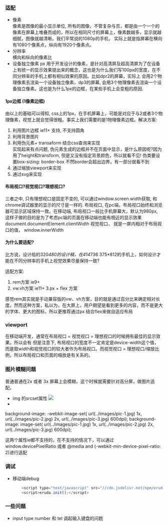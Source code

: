 ### 适配
* 像素    
像素是图像的最小显示单位, 所有的图像，不管复杂与否，都是由一个一个的像素在屏幕上堆叠而成的，所以在相同尺寸的屏幕上，像素数越多，显示就越细腻，图像就越清晰。我们平常说的1080p的手机，
实际上就是指屏幕在横向有1080个像素点，纵向有1920个像素点。
* 分辨率    
横向和纵向的像素比
* 设备独立像素 px
用于开发设计的像素，是针对高清屏及超高清屏为了在设备上有统一的显示效果提出来的概念，这也是为什么我们写100px的宽度，在不同分辨率的手机上都有相似效果的原因。比如dpr2的屏幕，实际上
会用2个物理像素去渲染一个设备独立像素，dp3的屏幕, 会用3个物理像素去渲染一个设备独立像素。这也是为什么1px的边框，在某些手机上会变粗的原因.

#### 1px边框 (1像素边框)
由以上的基础可以得知, css上的1px，在手机屏幕上，可能是对应于与2或者3个物理像素，视觉上就会觉得很粗。事实上我们需要的是1物理像素边框。解决方案:

1. 利用图片边框 ie11+ 支持, 不支持圆角
2. 利用背景图片
3. 利用伪元素+ transaform 结合css查询来实现    
    实现起来有点问题, 伪元素生成的边框并不在页面中显示，是什么原因呢?因为用了height和transform, 但是又没有指定背景颜色，所以就看不见!
    伪类要设置box-sizing: border-box 不然border会超出边界，有一部分就看不到
4. 通过缩放viewport来实现
5. 通过svg来实现

#### 布局视口?视觉视口?理想视口?
三者之中, 只有理想视口是固定不变的, 可以通过window.screen.width获取, 和chrome调试器里的显示的尺寸是一样的. 
布局视口, 在pc端，布局视口始终和浏览器可显示区域保持一致。在移动端, 布局视口一般比手机屏幕大，默认为980px, 这样子做的目的是为了考虑pc端的页面在移动端也能有相近的显示效果 document.documentElement.clientWidth
视觉视口， 就是一屏内相对于布局视口的值， window.innerWidth

#### 为什么要适配?
比方说，设计给的320*480的设计稿，在414*736  375*812的手机上，如何设计才能在不同分辨率的手机上视觉效果尽量保持一致?

适配方案:
1. rem方案  ie9+ 
2. vw.vh方案 ie11+
3.px + flex 方案

感觉rem其实就是手动兼容版的vw、vh方案，目的就是通过百分比来确定相对长度。然而这种方案，私以为，在大屏上，用户期望是看到更多的内容，而不是更大的字体、更大的图标，所以更推荐通过px
结合flex来做自适应布局

### viewport
在移动端开发，通常在布局视口 = 视觉视口 = 理想视口的时候拥有最佳的显示效果。所以会有<meta name='viewport' content='width=device-width,initial-scale=1.0,user-scalable=no'>
但是注意下, 布局视口的宽度不一定肯定是device-width这个值，而是取width和视觉视口的较大者作为布局视口。而视觉视口 = 理想视口/缩放比例，所以布局视口和页面的缩放是有关系的。

### 图片模糊问题
普通普通在2x 或者 3x 屏幕上会模糊，这个时候就需要针对高分屏，做图片适配。

* img 的srcset属性  <img src="small.jpg " srcset="big.jpg 1440w, middle.jpg 800w, small.jpg 1x, small@2x.jpg 2x" /> 
* 
background-image: -webkit-image-set( url(../images/pic-1.jpg) 1x, url(../images/pic-2.jpg) 2x, url(../images/pic-3.jpg) 600dpi);
background-image:         image-set( url(../images/pic-1.jpg) 1x, url(../images/pic-2.jpg) 2x, url(../images/pic-3.jpg) 600dpi);

这两个属性ie都不支持的，在不支持的情况下，可以通过 window.devicePixelRatio 或者 @media and (-webkit-min-device-pixel-ratio: 2)进行适配
### 调试

* 移动端debug
    ```javascript
        <script type="text/javascript" src="//cdn.jsdelivr.net/npm/eruda"></script>
        <script>eruda.init();</script>
    ```
### 一些问题
* input type number 和 tel 调起输入键盘的问题